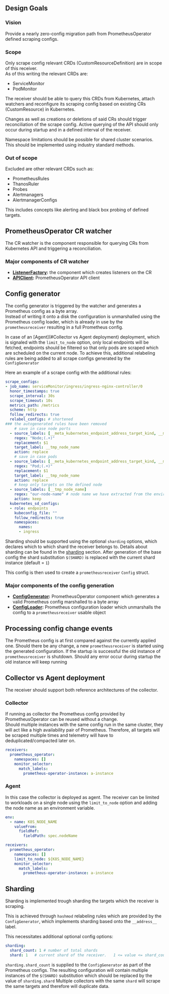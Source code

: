 ## Design Goals

### Vision
Provide a nearly zero-config migration path from PrometheusOperator defined scraping configs.  

### Scope
Only scrape config relevant CRDs (CustomResourceDefinition) are in scope of this receiver.    
As of this writing the relevant CRDs are: 
- ServiceMonitor
- PodMonitor

The receiver should be able to query this CRDs from Kubernetes, attach watchers and reconfigure its scraping config 
based on existing CRs (CustomResource) in Kubernetes.

Changes as well as creations or deletions of said CRs should trigger reconciliation of the scrape config. 
Active querying of the API should only occur during startup and in a defined interval of the receiver. 

Namespace limitations should be possible for shared cluster scenarios.     
This should be implemented using industry standard methods. 


### Out of scope
Excluded are other relevant CRDs such as: 
- PrometheusRules
- ThanosRuler
- Probes
- Alertmanagers
- AlertmanagerConfigs

This includes concepts like alerting and black box probing of defined targets. 


## PrometheusOperator CR watcher
The CR watcher is the component responsible for querying CRs from Kubernetes API and triggering a reconciliation.

### Major components of CR watcher
- **[ListenerFactory](https://github.com/prometheus-operator/prometheus-operator/blob/main/pkg/informers/monitoring.go):**
  the component which creates listeners on the CR
- **[APIClient](https://github.com/prometheus-operator/prometheus-operator/tree/main/pkg/client):**
  PrometheusOperator API client

## Config generator
The config generator is triggered by the watcher and generates a Prometheus config as a byte array.   
Instead of writing it onto a disk the configuration is unmarshalled using the Prometheus config loader, 
which is already in use by the `prometheusreceiver` resulting in a full Prometheus config. 

In case of an [Agent](#Collector vs Agent deployment) deployment, which is signaled with the `limit_to_node` option, 
only local endpoints will be fetched, endpoints should be filtered so that only pods are scraped which are scheduled 
on the current node.
To achieve this, additional relabeling rules are being added to all scrape configs generated by the `ConfigGenerator`

Here an example of a scrape config with the additional rules:
```yaml
scrape_configs:
- job_name: serviceMonitor/ingress/ingress-nginx-controller/0
  honor_timestamps: true
  scrape_interval: 30s
  scrape_timeout: 10s
  metrics_path: /metrics
  scheme: http
  follow_redirects: true
  relabel_configs: # shortened
### the autogenerated rules have been removed 
    # save in case node ports
  - source_labels: [__meta_kubernetes_endpoint_address_target_kind, __meta_kubernetes_endpoint_address_target_name]
    regex: "Node;(.+)"
    replacement: $1
    target_label: __tmp_node_name
    action: replace
    # save in case pods
  - source_labels: [__meta_kubernetes_endpoint_address_target_kind, __meta_kubernetes_endpoint_node_name]
    regex: "Pod;(.+)"
    replacement: $1
    target_label: __tmp_node_name
    action: replace
    # keep only targets on the defined node
  - source_labels: [__tmp_node_name]
    regex: "our-node-name" # node name we have extracted from the environment
    action: keep
  kubernetes_sd_configs:
  - role: endpoints
    kubeconfig_file: ""
    follow_redirects: true
    namespaces:
      names:
      - ingress
```

Sharding should be supported using the optional `sharding` options, which declares which to which shard the receiver
belongs to. Details about sharding can be found in the [sharding](#sharding) section. 
After generation of the base config the shard substitution `$(SHARD)` is replaced  with the current shard instance 
(default = `1`)

This config is then used to create a `prometheusreceiver` `Config` struct.  

### Major components of the config generation
- **[ConfigGenerator](https://github.com/prometheus-operator/prometheus-operator/blob/main/pkg/prometheus/promcfg.go#L304):**
  PrometheusOperator component which generates a valid Prometheus config marshalled to a byte array
- **[ConfigLoader](https://github.com/prometheus/prometheus/blob/main/config/config.go#L68):**
  Prometheus configuration loader which unmarshalls the config to a `prometheusreceiver` usable object 


## Processing config change events
The Prometheus config is at first compared against the currently applied one. Should there be any change, a new 
`prometheusreceiver` is started using the generated configuration. 
If the startup is successful the old instance of `prometheusreceiver` is shutdown. 
Should any error occur during startup the old instance will keep running

## Collector vs Agent deployment
The receiver should support both reference architectures of the collector. 

### Collector
If running as collector the Prometheus config provided by PrometheusOperator can be reused without a change.    
Should multiple instances with the same config run in the same cluster, they will act like a 
high availability pair of Prometheus. Therefore, all targets will be scraped multiple times and telemetry 
will have to deduplicated/compacted later on. 

```yaml
receivers:
  prometheus_operator:
    namespaces: []
    monitor_selector:
      match_labels:
        prometheus-operator-instance: a-instance
```

### Agent
In this case the collector is deployed as agent. The receiver can be limited to workloads on a single node
using the `limit_to_node` option and adding the node name as an environment variable.

```yaml
env:
  - name: K8S_NODE_NAME
    valueFrom:
      fieldRef:
        fieldPath: spec.nodeName
```

```yaml
receivers:
  prometheus_operator:
    namespaces: []
    limit_to_node: ${K8S_NODE_NAME}
    monitor_selector:
      match_labels:
        prometheus-operator-instance: a-instance
```

## Sharding
Sharding is implemented trough sharding the targets which the receiver is scraping.    

This is achieved through `hashmod` relabeling rules which are provided by the `ConfigGenerator`, which implements 
sharding based onto the `__address__` label.    

This necessitates additional optional config options:
```yaml
sharding:
  shard_count: 1 # number of total shards 
  shard: 1   # current shard of the receiver.   1 <= value <= shard_count 
```

`sharding.shard_count` is supplied to the `ConfigGenerator` as part of the Prometheus configs. The resulting configuration will 
contain multiple instances of the `$(SHARD)` substitution which should be replaced by the value of `sharding.shard`
Multiple collectors with the same `shard` will scrape the same targets and therefore will duplicate data.
